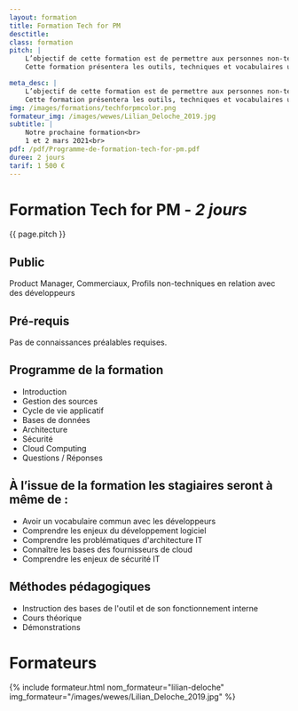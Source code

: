 ```yaml
---
layout: formation
title: Formation Tech for PM
desctitle: 
class: formation
pitch: |
    L’objectif de cette formation est de permettre aux personnes non-techniques amenées à intervenir auprès des développeurs à se familiariser avec leurs pratiques.
    Cette formation présentera les outils, techniques et vocabulaires utilisés par les développeurs et devops.

meta_desc: |
    L’objectif de cette formation est de permettre aux personnes non-techniques amenées à intervenir auprès des développeurs à se familiariser avec leurs pratiques.
    Cette formation présentera les outils, techniques et vocabulaires utilisés par les développeurs et devops.
img: /images/formations/techforpmcolor.png
formateur_img: /images/wewes/Lilian_Deloche_2019.jpg
subtitle: |
    Notre prochaine formation<br>
    1 et 2 mars 2021<br>
pdf: /pdf/Programme-de-formation-tech-for-pm.pdf
duree: 2 jours
tarif: 1 500 €
---
```


# Formation Tech for PM - *2 jours*

{{ page.pitch }}

## Public

Product Manager, Commerciaux, Profils non-techniques en relation avec des développeurs

## Pré-requis


Pas de connaissances préalables requises.


## Programme de la formation

* Introduction
* Gestion des sources
* Cycle de vie applicatif
* Bases de données
* Architecture
* Sécurité
* Cloud Computing
* Questions / Réponses

## À l’issue de la formation les stagiaires seront à même de :

* Avoir un vocabulaire commun avec les développeurs
* Comprendre les enjeux du développement logiciel
* Comprendre les problématiques d'architecture IT
* Connaître les bases des fournisseurs de cloud
* Comprendre les enjeux de sécurité IT


## Méthodes pédagogiques

* Instruction des bases de l'outil et de son fonctionnement interne
* Cours théorique
* Démonstrations


# Formateurs

{% include formateur.html nom_formateur="lilian-deloche" img_formateur="/images/wewes/Lilian_Deloche_2019.jpg" %}
